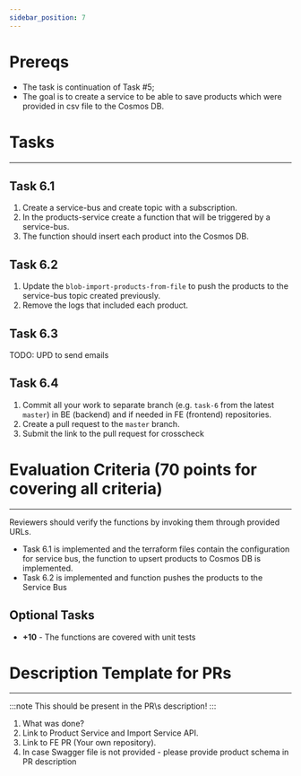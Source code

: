 ```yaml
---
sidebar_position: 7
---
```


# Prereqs

- The task is continuation of Task #5;
- The goal is to create a service to be able to save products which were provided in csv file to the Cosmos DB.


# Tasks
---

## Task 6.1
1. Create a service-bus and create topic with a subscription. 
2. In the products-service create a function that will be triggered by a service-bus.
3. The function should insert each product into the Cosmos DB.

## Task 6.2
1. Update the `blob-import-products-from-file` to push the products to the service-bus topic created previously.
2. Remove the logs that included each product.

## Task 6.3
TODO: UPD to send emails

## Task 6.4

1. Commit all your work to separate branch (e.g. `task-6` from the latest `master`) in BE (backend) and if needed in FE (frontend) repositories.
2. Create a pull request to the `master` branch.
3. Submit the link to the pull request for crosscheck


# Evaluation Criteria (70 points for covering all criteria)
------
Reviewers should verify the functions by invoking them through provided URLs.

- Task 6.1 is implemented and the terraform files contain the configuration for service bus, the function to upsert products to Cosmos DB is implemented.
- Task 6.2 is implemented and function pushes the products to the Service Bus

## Optional Tasks

- **+10** - The functions are covered with unit tests

# Description Template for PRs
---
:::note
This should be present in the PR\s description!
:::

1. What was done?
2. Link to Product Service and Import Service API.
3. Link to FE PR (Your own repository).
4. In case Swagger file is not provided - please provide product schema in PR description


